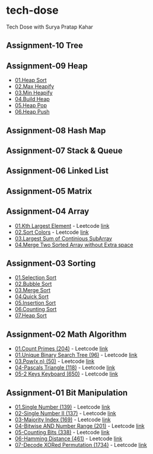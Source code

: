 # tech-dose

Tech Dose with Surya Pratap Kahar

## Assignment-10 Tree

## Assignment-09 Heap

- [01.Heap Sort](./09-Heap/01-HeapSort/)
- [02.Max Heapify](./09-Heap/02-MaxHeapify/)
- [03.Min Heapify](./09-Heap/03-MinHeapify/)
- [04.Build Heap](./09-Heap/04-BuildHeap/)
- [05.Heap Pop](./09-Heap/05-HeapPop/)
- [06.Heap Push](./09-Heap/06-HeapPush/)

## Assignment-08 Hash Map

## Assignment-07 Stack & Queue

## Assignment-06 Linked List

## Assignment-05 Matrix

## Assignment-04 Array

- [01.Kth Largest Element](./04-Array/01-KthLargestElement/) - Leetcode [link](https://leetcode.com/problems/kth-largest-element-in-an-array/)
- [02.Sort Colors](./04-Array/02-SortColors/) - Leetcode [link](https://leetcode.com/problems/sort-colors/)
- [03.Largest Sum of Continious SubArray](./04-Array/03-LargestSumOfSubArray/)
- [04.Merge Two Sorted Array without Extra space](./04-Array/04-Merge2SortedArray/)

## Assignment-03 Sorting

- [01.Selection Sort](./03-Sorting/01-SelectionSort/)
- [02.Bubble Sort](./03-Sorting/02-BubbleSort/)
- [03.Merge Sort](./03-Sorting/03-MergeSort/)
- [04.Quick Sort](./03-Sorting/04-QuickSort/)
- [05.Insertion Sort](./03-Sorting/05-InstertionSort/)
- [06.Counting Sort](./03-Sorting/06-CountingSort/)
- [07.Heap Sort](./03-Sorting/07-HeapSort/)

## Assignment-02 Math Algorithm

- [01.Count Primes (204)](<./02-MathAlgorithm/01-CountPrime(204)/>) - Leetcode [link](https://leetcode.com/problems/count-primes/)
- [01.Unique Binary Search Tree (96)](<./02-MathAlgorithm/02-UniqueBinarySearchTree(96)//>) - Leetcode [link](https://leetcode.com/problems/unique-binary-search-trees/)
- [03.Pow(x,n) (50)](<./02-MathAlgorithm/03-Pow(x,y)(50)/>) - Leetcode [link](https://leetcode.com/problems/powx-n/)
- [04-Pascals Triangle (118)](<./02-MathAlgorithm/04-PascalsTriangle(118)/>) - Leetcode [link](https://leetcode.com/problems/pascals-triangle/)
- [05-2 Keys Keyboard (650)](<./02-MathAlgorithm/05-2KeysKeyboard(650)/>) - Leetcode [link](https://leetcode.com/problems/2-keys-keyboard/)

## Assignment-01 Bit Manipulation

- [01.Single Number (139)](<./01-BitManipulation/01-SingleNumber(136)/>) - Leetcode [link](https://leetcode.com/problems/single-number/)
- [02-Single Number II (137)](<./01-BitManipulation/02-SingleNumber-II(137)/>) - Leetcode [link](https://leetcode.com/problems/single-number-ii/)
- [03-Majority Index (169)](<./01-BitManipulation/03-MajorityElement(169)/>) - Leetcode [link](https://leetcode.com/problems/majority-element/)
- [04-Bitwise AND Number Range (201)](<./01-BitManipulation/04-Bitwise AND Number Range(201)/>) - Leetcode [link](https://leetcode.com/problems/bitwise-and-of-numbers-range/)
- [05-Counting Bits (338)](<./01-BitManipulation/05-Counting-Bits(338)/>) - Leetcode [link](https://leetcode.com/problems/counting-bits/)
- [06-Hamming Distance (461)](<./01-BitManipulation/06-HammingDistance(461)/>) - Leetcode [link](https://leetcode.com/problems/hamming-distance/)
- [07-Decode XORed Permutation (1734)](<./01-BitManipulation/07-XORedPermutation(1734)/>) - Leetcode [link](https://leetcode.com/problems/decode-xored-permutation/)
